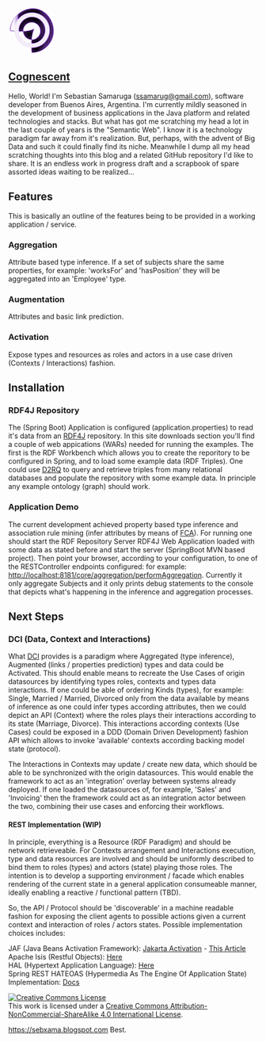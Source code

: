 ![alt text](https://github.com/sebxama/scrapbook/raw/master/photo.png "Cognescent") 

[<h2>Cognescent</h2>](https://github.com/users/sebxama/projects/1)

Hello, World! I'm Sebastian Samaruga (ssamarug@gmail.com), software developer from Buenos Aires, Argentina. I'm currently mildly seasoned in the development of business applications in the Java platform and related technologies and stacks.
But what has got me scratching my head a lot in the last couple of years is the "Semantic Web". I know it is a technology paradigm far away from it's realization. But, perhaps, with the advent of Big Data and such it could finally find its niche.
Meanwhile I dump all my head scratching thoughts into this blog and a related GitHub repository I'd like to share. It is an endless work in progress draft and a scrapbook of spare assorted ideas waiting to be realized...

## Features

This is basically an outline of the features being to be provided in a working application / service.

### Aggregation

Attribute based type inference. If a set of subjects share the same properties, for example: 'worksFor' and 'hasPosition' they will be aggregated into an 'Employee' type.

### Augmentation

Attributes and basic link prediction.

### Activation

Expose types and resources as roles and actors in a use case driven (Contexts / Interactions) fashion.

## Installation

### RDF4J Repository

The (Spring Boot) Application is configured (application.properties) to read it's data from an [RDF4J](https://rdf4j.org) repository. In this site downloads section you'll find a couple of web appications (WARs) needed for running the examples. The first is the RDF Workbench which allows you to create the reporitory to be configured in Spring, and to load some example data (RDF Triples). One could use [D2RQ](https://d2rq.org) to query and retrieve triples from many relational databases and populate the repository with some example data. In principle any example ontology (graph) should work.

### Application Demo

The current development achieved property based type inference and association rule mining (infer attributes by means of [FCA](https://towardsdatascience.com/a-demystifying-introduction-to-formal-context-analysis-fca-ab8ce029782e)). For running one should start the RDF Repository Server RDF4J Web Application loaded with some data as stated before and start the server (SpringBoot MVN based project). Then point your browser, according to your configuration, to one of the RESTController endpoints configured: for example: [http://localhost:8181/core/aggregation/performAggregation](http://localhost:8181/core/aggregation/performAggregation). Currently it only aggregate Subjects and it only prints debug statements to the console that depicts what's happening in the inference and aggregation processes.

## Next Steps

### DCI (Data, Context and Interactions)

What [DCI](https://discuss.neos.io/t/design-pattern-architecture-dci-data-context-interaction/5823) provides is a paradigm where Aggregated (type inference), Augmented (links / properties prediction) types and data could be Activated. This should enable means to recreate the Use Cases of origin datasources by identifying types roles, contexts and types data interactions. If one could be able of ordering Kinds (types), for example: Single, Married / Married, Divorced only from the data available by means of inference as one could infer types according attributes, then we could depict an API (Context) where the roles plays their interactions according to its state (Marriage, Divorce). This interactions according contexts (Use Cases) could be exposed in a DDD (Domain Driven Development) fashion API which allows to invoke 'available' contexts according backing model state (protocol).

The Interactions in Contexts may update / create new data, which should be able to be synchronized with the origin datasources. This would enable the framework to act as an 'integration' overlay between systems already deployed. If one loaded the datasources of, for example, 'Sales' and 'Invoicing' then the framework could act as an integration actor between the two, combining their use cases and enforcing their workflows.

#### REST Implementation (WIP)

In principle, everything is a Resource (RDF Paradigm) and should be network retrieveable. For Contexts arrangement and Interactions execution, type and data resources are involved and should be uniformly described to bind them to roles (types) and actors (state) playing those roles. The intention is to develop a supporting environment / facade which enables rendering of the current state in a general application consumeable manner, ideally enabling a reactive / functional pattern (TBD).

So, the API / Protocol should be 'discoverable' in a machine readable fashion for exposing the client agents to possible actions given a current context and interaction of roles / actors states. Possible implementation choices includes:

JAF (Java Beans Activation Framework): [Jakarta Activation](https://jakarta.ee/specifications/activation/2.1/jakarta-activation-spec-2.1) - [This Article](https://www.infoworld.com/article/2077786/rest-easy-with-the-javabeans-activation-framework.html?page=1)<br />
Apache Isis (Restful Objects): [Here](https://causeway.apache.org/versions/1.14.0/guides/ugvro.html)<br />
HAL (Hypertext Application Language): [Here](https://stateless.co/hal_specification.html)<br />
Spring REST HATEOAS (Hypermedia As The Engine Of Application State) Implementation: [Docs](https://docs.spring.io/spring-hateoas/docs/current/reference/html/)<br />

<a rel="license" href="http://creativecommons.org/licenses/by-nc-sa/4.0/"><img alt="Creative Commons License" style="border-width:0" src="https://i.creativecommons.org/l/by-nc-sa/4.0/88x31.png" /></a><br />This work is licensed under a <a rel="license" href="http://creativecommons.org/licenses/by-nc-sa/4.0/">Creative Commons Attribution-NonCommercial-ShareAlike 4.0 International License</a>.

https://sebxama.blogspot.com
Best.

